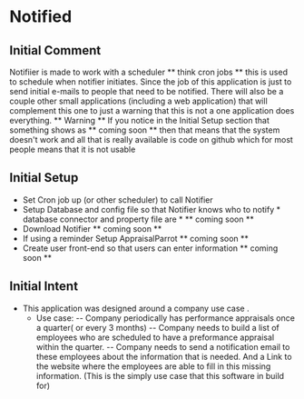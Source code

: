 # Notified

## Initial Comment
Notifiier is made to work with a scheduler ** think cron jobs ** this is used to schedule when notifier initiates. Since the job of this application is just to send initial e-mails to people that need to be notified. There will also be a couple other small applications (including a web application) that will complement this one to just a warning that this is not a one application does everything. 
** Warning ** 
If you notice in the Initial Setup section that something shows as ** coming soon ** then that means that the system doesn't work and all that is really available is code on github which for most people means that it is not usable

## Initial Setup
- Set Cron job up (or other scheduler) to call Notifier 
- Setup Database and config file so that Notifier knows who to notify * database connector and property file are *  ** coming soon **
- Download Notifier ** coming soon **
- If using a reminder Setup AppraisalParrot ** coming soon **
- Create user front-end so that users can enter information ** coming soon **

## Initial Intent
- This application was designed around a company use case .
  -  Use case:
    -- Company periodically has performance appraisals once a quarter( or every 3 months)
    -- Company needs to build a list of employees who are scheduled to have a preformance appraisal within the quarter. 
    -- Company needs to send a notification email to these employees about the information that is needed. And a Link to the website where the employees are able to fill in this missing information. (This is the simply use case that this software in build for)

